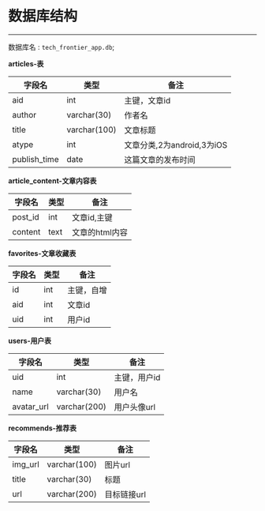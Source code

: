 # 数据库结构
----

数据库名 : `tech_frontier_app.db`;

**articles-表**

|   字段名  |   类型   |   备注    | 
|----------|----------|----------|
|   aid   |    int    |   主键，文章id |
|   author   |   varchar(30)  |   作者名 |
|   title   |   varchar(100)   |   文章标题 |
|   atype   |   int   |   文章分类,2为android,3为iOS |
|   publish_time   |    date    |   这篇文章的发布时间 |


**article_content-文章内容表**     

|   字段名  |   类型   |   备注    | 
|----------|----------|----------|
|   post_id   |    int    |   文章id,主键 |
|   content   |    text    |   文章的html内容 |

**favorites-文章收藏表**

|   字段名  |   类型   |   备注    | 
|----------|----------|----------|
|   id   |    int    |   主键，自增 |
|   aid   |    int    |   文章id |
|   uid   |    int    |   用户id |

**users-用户表**

|   字段名  |   类型   |   备注    | 
|----------|----------|----------|
|  uid   |    int    |   主键，用户id |
|  name   |   varchar(30)  |   用户名 |
|  avatar_url   |   varchar(200)   |   用户头像url |


**recommends-推荐表**

|   字段名  |   类型   |   备注    | 
|----------|----------|----------|
|  img_url   |   varchar(100)    |  图片url |
|   title   |   varchar(30)  |   标题 |
|  url   |   varchar(200)   |   目标链接url |